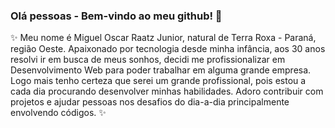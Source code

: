 ### Olá pessoas - Bem-vindo ao meu github! 👋

✨ Meu nome é Miguel Oscar Raatz Junior, natural de Terra Roxa - Paraná, região Oeste.
Apaixonado por tecnologia desde minha infância, aos 30 anos resolvi ir em busca de meus sonhos,
decidi me profissionalizar em Desenvolvimento Web para poder trabalhar em alguma grande empresa.
Logo mais tenho certeza que serei um grande profissional, pois estou a cada dia procurando desenvolver
minhas habilidades. Adoro contribuir com projetos e ajudar pessoas nos desafios do dia-a-dia
principalmente envolvendo códigos. ✨

<!--
**miguelraatz/miguelraatz** is a ✨ _special_ ✨ repository because its `README.md` (this file) appears on your GitHub profile.

Here are some ideas to get you started:

- 🔭 I’m currently working on ...
- 🌱 I’m currently learning ...
- 👯 I’m looking to collaborate on ...
- 🤔 I’m looking for help with ...
- 💬 Ask me about ...
- 📫 How to reach me: ...
- 😄 Pronouns: ...
- ⚡ Fun fact: ...
-->
